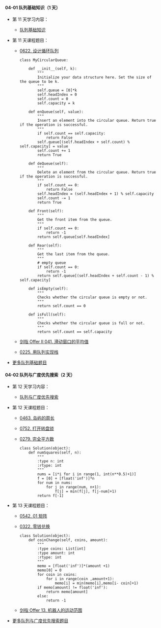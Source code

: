 #### 04-01 队列基础知识（1 天）

- 第 11 天学习内容：
  - [队列基础知识](https://github.com/itcharge/LeetCode-Py/blob/main/Contents/04.Queue/01.Queue-Basic/01.Queue-Basic.md)
  
- 第 11 天课程题目：
  - [0622. 设计循环队列](https://leetcode-cn.com/problems/design-circular-queue/)
  
    ```
    class MyCircularQueue:
    
        def __init__(self, k):
            """
            Initialize your data structure here. Set the size of the queue to be k.
            """
            self.queue = [0]*k
            self.headIndex = 0
            self.count = 0
            self.capacity = k
    
        def enQueue(self, value):
            """
            Insert an element into the circular queue. Return true if the operation is successful.
            """
            if self.count == self.capacity:
                return False
            self.queue[(self.headIndex + self.count) % self.capacity] = value
            self.count += 1
            return True
    
        def deQueue(self):
            """
            Delete an element from the circular queue. Return true if the operation is successful.
            """
            if self.count == 0:
                return False
            self.headIndex = (self.headIndex + 1) % self.capacity
            self.count -= 1
            return True
    
        def Front(self):
            """
            Get the front item from the queue.
            """
            if self.count == 0:
                return -1
            return self.queue[self.headIndex]
    
        def Rear(self):
            """
            Get the last item from the queue.
            """
            # empty queue
            if self.count == 0:
                return -1
            return self.queue[(self.headIndex + self.count - 1) % self.capacity]
    
        def isEmpty(self):
            """
            Checks whether the circular queue is empty or not.
            """
            return self.count == 0
    
        def isFull(self):
            """
            Checks whether the circular queue is full or not.
            """
            return self.count == self.capacity
    
    ```
  
    
  
  - [剑指 Offer II 041. 滑动窗口的平均值](https://leetcode-cn.com/problems/qIsx9U/)
  
  - [0225. 用队列实现栈](https://leetcode-cn.com/problems/implement-stack-using-queues/)
  
- [更多队列基础题目](https://github.com/itcharge/LeetCode-Py/blob/main/Contents/04.Queue/01.Queue-Basic/10.Queue-Basic-List.md)

#### 04-02 队列与广度优先搜索（2 天）

- 第 12 天学习内容：
  - [队列与广度优先搜索](https://github.com/itcharge/LeetCode-Py/blob/main/Contents/04.Queue/02.Queue-BFS/01.Queue-BFS.md)
  
- 第 12 天课程题目：
  - [0463. 岛屿的周长](https://leetcode-cn.com/problems/island-perimeter/)
  
  - [0752. 打开转盘锁](https://leetcode-cn.com/problems/open-the-lock/)
  
  - [0279. 完全平方数](https://leetcode-cn.com/problems/perfect-squares/)
  
    ```
    class Solution(object):
        def numSquares(self, n):
            """
            :type n: int
            :rtype: int
            """
            nums = [i*i for i in range(1, int(n**0.5)+1)]
            f = [0] + [float('inf')]*n
            for num in nums:
                for j in range(num, n+1):
                    f[j] = min(f[j], f[j-num]+1)
            return f[-1]
    ```
  
    
  
- 第 13 天课程题目：
  - [0542. 01 矩阵](https://leetcode-cn.com/problems/01-matrix/)
  
  - [0322. 零钱兑换](https://leetcode-cn.com/problems/coin-change/)
  
    ```
    class Solution(object):
        def coinChange(self, coins, amount):
            """
            :type coins: List[int]
            :type amount: int
            :rtype: int
            """
            memo = [float('inf')]*(amount +1)
            memo[0] = 0
            for coin in coins:
                for i in range(coin ,amount+1):
                    memo[i] = min(memo[i],memo[i- coin]+1)
            if memo[amount] != float('inf'):
                return memo[amount]
            else:
                return -1
    ```
  
    
  
  - [剑指 Offer 13. 机器人的运动范围](https://leetcode-cn.com/problems/ji-qi-ren-de-yun-dong-fan-wei-lcof/)
  
- [更多队列与广度优先搜索题目](https://github.com/itcharge/LeetCode-Py/blob/main/Contents/04.Queue/02.Queue-BFS/10.Queue-BFS-List.md)
